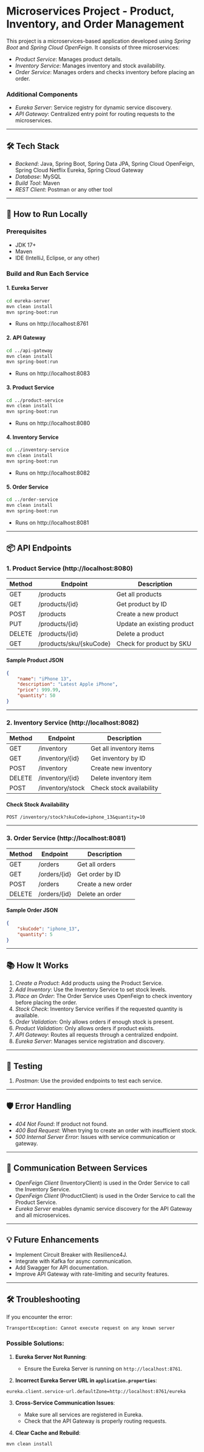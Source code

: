 

# Microservices Project - Product, Inventory, and Order Management

This project is a microservices-based application developed using *Spring Boot* and *Spring Cloud OpenFeign*. It consists of three microservices:

- *Product Service*: Manages product details.
- *Inventory Service*: Manages inventory and stock availability.
- *Order Service*: Manages orders and checks inventory before placing an order.

### Additional Components
- *Eureka Server*: Service registry for dynamic service discovery.
- *API Gateway*: Centralized entry point for routing requests to the microservices.

---

## 🛠 Tech Stack

- *Backend*: Java, Spring Boot, Spring Data JPA, Spring Cloud OpenFeign, Spring Cloud Netflix Eureka, Spring Cloud Gateway
- *Database*: MySQL
- *Build Tool*: Maven
- *REST Client*: Postman or any other tool

---

## 🚀 How to Run Locally

### Prerequisites
- JDK 17+
- Maven
- IDE (IntelliJ, Eclipse, or any other)

### Build and Run Each Service

#### 1. Eureka Server
```bash
cd eureka-server
mvn clean install
mvn spring-boot:run
```
- Runs on http://localhost:8761

#### 2. API Gateway
```bash
cd ../api-gateway
mvn clean install
mvn spring-boot:run
```
- Runs on http://localhost:8083

#### 3. Product Service
```bash
cd ../product-service
mvn clean install
mvn spring-boot:run
```
- Runs on http://localhost:8080

#### 4. Inventory Service
```bash
cd ../inventory-service
mvn clean install
mvn spring-boot:run
```
- Runs on http://localhost:8082

#### 5. Order Service
```bash
cd ../order-service
mvn clean install
mvn spring-boot:run
```
- Runs on http://localhost:8081

---

## 📦 API Endpoints

### 1. Product Service (http://localhost:8080)

| Method | Endpoint         | Description                |
|--------|------------------|----------------------------|
| GET    | /products        | Get all products           |
| GET    | /products/{id}   | Get product by ID          |
| POST   | /products        | Create a new product       |
| PUT    | /products/{id}   | Update an existing product |
| DELETE | /products/{id}   | Delete a product           |
| GET    | /products/sku/{skuCode} | Check for product by SKU |

#### Sample Product JSON
```json
{
    "name": "iPhone 13",
    "description": "Latest Apple iPhone",
    "price": 999.99,
    "quantity": 50
}
```

---

### 2. Inventory Service (http://localhost:8082)

| Method | Endpoint              | Description                      |
|--------|-----------------------|----------------------------------|
| GET    | /inventory            | Get all inventory items          |
| GET    | /inventory/{id}       | Get inventory by ID              |
| POST   | /inventory            | Create new inventory             |
| DELETE | /inventory/{id}       | Delete inventory item            |
| POST   | /inventory/stock      | Check stock availability         |

#### Check Stock Availability
```http
POST /inventory/stock?skuCode=iphone_13&quantity=10
```

---

### 3. Order Service (http://localhost:8081)

| Method | Endpoint       | Description                |
|--------|----------------|----------------------------|
| GET    | /orders        | Get all orders             |
| GET    | /orders/{id}   | Get order by ID            |
| POST   | /orders        | Create a new order         |
| DELETE | /orders/{id}   | Delete an order            |

#### Sample Order JSON
```json
{
    "skuCode": "iphone_13",
    "quantity": 5
}
```

---

## 📚 How It Works

1. *Create a Product*: Add products using the Product Service.
2. *Add Inventory*: Use the Inventory Service to set stock levels.
3. *Place an Order*: The Order Service uses OpenFeign to check inventory before placing the order.
4. *Stock Check*: Inventory Service verifies if the requested quantity is available.
5. *Order Validation*: Only allows orders if enough stock is present.
6. *Product Validation*: Only allows orders if product exists.
7. *API Gateway*: Routes all requests through a centralized endpoint.
8. *Eureka Server*: Manages service registration and discovery.

---

## 🧪 Testing

1. *Postman*: Use the provided endpoints to test each service.

---

## 🛡 Error Handling

- *404 Not Found*: If product not found.
- *400 Bad Request*: When trying to create an order with insufficient stock.
- *500 Internal Server Error*: Issues with service communication or gateway.

---

## 🔗 Communication Between Services

- *OpenFeign Client* (InventoryClient) is used in the Order Service to call the Inventory Service.
- *OpenFeign Client* (ProductClient) is used in the Order Service to call the Product Service.
- *Eureka Server* enables dynamic service discovery for the API Gateway and all microservices.

---

## 💡 Future Enhancements

- Implement Circuit Breaker with Resilience4J.
- Integrate with Kafka for async communication.
- Add Swagger for API documentation.
- Improve API Gateway with rate-limiting and security features.

---

## 🛠 Troubleshooting

If you encounter the error:
```
TransportException: Cannot execute request on any known server
```

### Possible Solutions:
1. **Eureka Server Not Running**:
   - Ensure the Eureka Server is running on `http://localhost:8761`.

2. **Incorrect Eureka Server URL in `application.properties`**:
```properties
eureka.client.service-url.defaultZone=http://localhost:8761/eureka
```

3. **Cross-Service Communication Issues**:
   - Make sure all services are registered in Eureka.
   - Check that the API Gateway is properly routing requests.

4. **Clear Cache and Rebuild**:
```bash
mvn clean install
```

